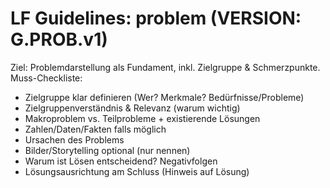 # LF Guidelines: problem (VERSION: G.PROB.v1)

Ziel: Problemdarstellung als Fundament, inkl. Zielgruppe & Schmerzpunkte.
Muss-Checkliste:

- Zielgruppe klar definieren (Wer? Merkmale? Bedürfnisse/Probleme)
- Zielgruppenverständnis & Relevanz (warum wichtig)
- Makroproblem vs. Teilprobleme + existierende Lösungen
- Zahlen/Daten/Fakten falls möglich
- Ursachen des Problems
- Bilder/Storytelling optional (nur nennen)
- Warum ist Lösen entscheidend? Negativfolgen
- Lösungsausrichtung am Schluss (Hinweis auf Lösung)
